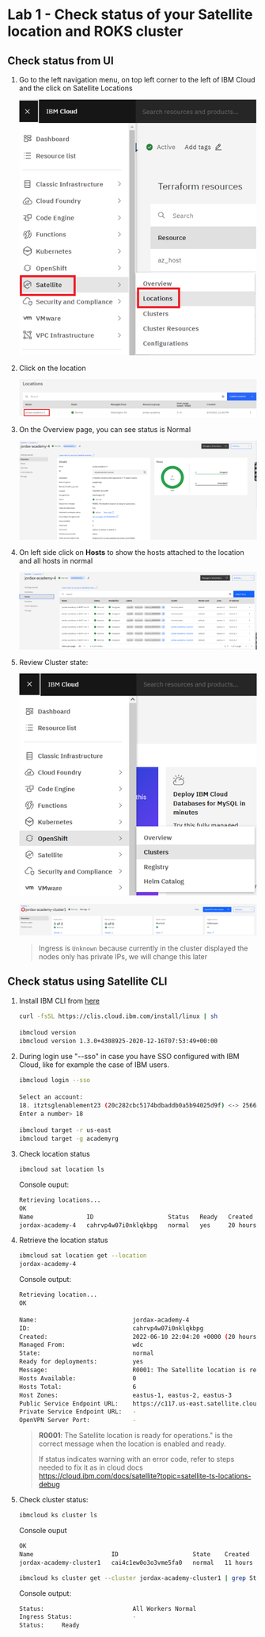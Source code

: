# Lab 1 - Check status of your Satellite location and ROKS cluster

## Check status from UI

1. Go to the left navigation menu, on top left corner to the left of IBM Cloud and the click on Satellite Locations

    ![image-20220610103944390](../../azure/.pastes/image-20220610103944390.png)

1. Click on the location

    ![image-20220610104015815](.pastes/image-20220610104015815-16571346074312.png)

1. On the Overview page, you can see status is Normal

    ![image-20220706211200636](.pastes/image-20220706211200636.png)

1. On left side click on **Hosts** to show the hosts attached to the location and all hosts in normal

    ![image-20220611215131389](../../azure/.pastes/image-20220611215131389.png)

1. Review Cluster state:

    ![image-20220616173642404](../../azure/.pastes/image-20220616173642404.png)

    ![image-20220706211307091](.pastes/image-20220706211307091.png)

    > Ingress is `Unknown` because currently in the cluster displayed the nodes only has private IPs, we will change this later

## Check status using Satellite CLI

1. Install IBM CLI from [here](https://cloud.ibm.com/docs/cli?topic=cli-install-ibmcloud-cli)

    ```sh
    curl -fsSL https://clis.cloud.ibm.com/install/linux | sh

    ibmcloud version
    ibmcloud version 1.3.0+4308925-2020-12-16T07:53:49+00:00
    ```

1. During login use "--sso" in case you have SSO configured with IBM Cloud, like for example the case of IBM users.

    ```sh
    ibmcloud login --sso

    Select an account:
    18. itztsglenablement23 (20c282cbc5174bdbaddb0a5b94025d9f) <-> 2566264
    Enter a number> 18

    ibmcloud target -r us-east
    ibmcloud target -g academyrg
    ```

1. Check location status

    ```sh
    ibmcloud sat location ls
    ```

    Console ouput:
    ```sh
    Retrieving locations...
    OK
    Name               ID                     Status   Ready   Created        Hosts (used/total)   Managed From
    jordax-academy-4   cahrvp4w07i0nklqkbpg   normal   yes     20 hours ago   6 / 6                wdc
    ```

1. Retrieve the location status

    ```sh
    ibmcloud sat location get --location 
    jordax-academy-4
    ```

    Console output:

    ```sh
    Retrieving location...
    OK

    Name:                           jordax-academy-4
    ID:                             cahrvp4w07i0nklqkbpg
    Created:                        2022-06-10 22:04:20 +0000 (20 hours ago)
    Managed From:                   wdc
    State:                          normal
    Ready for deployments:          yes
    Message:                        R0001: The Satellite location is ready for operations.
    Hosts Available:                0
    Hosts Total:                    6
    Host Zones:                     eastus-1, eastus-2, eastus-3
    Public Service Endpoint URL:    https://c117.us-east.satellite.cloud.ibm.com:30623
    Private Service Endpoint URL:   -
    OpenVPN Server Port:            -
    ```

    > **R0001**: The Satellite location is ready for operations." is the correct message when the location is enabled and ready.
    >
    > If status indicates warning with an error code, refer to steps needed to fix it as in cloud docs https://cloud.ibm.com/docs/satellite?topic=satellite-ts-locations-debug

1. Check cluster status:

    ```sh
    ibmcloud ks cluster ls
    ```

    Console ouput
    ```sh
    OK
    Name                      ID                     State    Created        Workers   Location           Version                 Resource Group Name   Provider
    jordax-academy-cluster1   cai4c1ew0o3o3vme5fa0   normal   11 hours ago   3         jordax-academy-4   4.9.33_1540_openshift   academyrg             satellite
    ```

    ```sh
    ibmcloud ks cluster get --cluster jordax-academy-cluster1 | grep Status
    ```

    Console output:

    ```sh
    Status:                         All Workers Normal
    Ingress Status:                 -
    Status:     Ready
    ```

